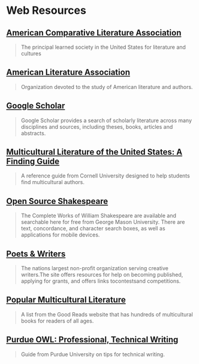 # Web Resources

## [American Comparative Literature Association](https://web.archive.org/web/20150905212757/http:/www.acla.org/)

> The principal learned society in the United States for literature and cultures

## [American Literature Association](https://web.archive.org/web/20150905212757/http:/americanliteratureassociation.org/)

> Organization devoted to the study of American literature and authors.

## [Google Scholar](https://web.archive.org/web/20150905212757/http:/scholar.google.com/)

> Google Scholar provides a search of scholarly literature across many disciplines and sources, including theses, books, articles and abstracts.

## [Multicultural Literature of the United States: A Finding Guide](https://web.archive.org/web/20150905212757/http:/olinuris.library.cornell.edu/ref/multicultural.html)

> A reference guide from Cornell University designed to help students find multicultural authors.

## [Open Source Shakespeare](https://web.archive.org/web/20150905212757/http:/www.opensourceshakespeare.org/)

> The Complete Works of William Shakespeare are available and searchable here for free from George Mason University. There are text, concordance, and character search boxes, as well as applications for mobile devices.

## [Poets & Writers](https://web.archive.org/web/20150905212757/http:/www.pw.org/)

> The nations largest non-profit organization serving creative writers.The site offers resources for help on becoming published, applying for grants, and offers links tocontestsand competitions.

## [Popular Multicultural Literature](https://web.archive.org/web/20150905212757/http:/www.goodreads.com/shelf/show/multicultural-literature)

> A list from the Good Reads website that has hundreds of multicultural books for readers of all ages.

## [Purdue OWL: Professional, Technical Writing](https://web.archive.org/web/20150905212757/http:/owl.english.purdue.edu/owl/section/4/16/)

> Guide from Purdue University on tips for technical writing.



